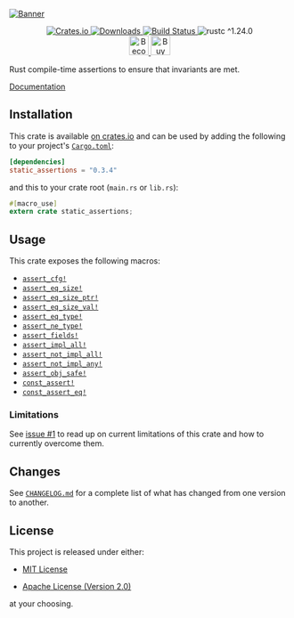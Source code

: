 [![Banner](https://raw.githubusercontent.com/nvzqz/static-assertions-rs/assets/Banner.png)](https://github.com/nvzqz/static-assertions-rs)

<div align="center">
    <a href="https://crates.io/crates/static_assertions">
        <img src="https://img.shields.io/crates/v/static_assertions.svg" alt="Crates.io">
        <img src="https://img.shields.io/crates/d/static_assertions.svg" alt="Downloads">
    </a>
    <a href="https://travis-ci.org/nvzqz/static-assertions-rs">
        <img src="https://travis-ci.org/nvzqz/static-assertions-rs.svg?branch=master" alt="Build Status">
    </a>
    <img src="https://img.shields.io/badge/rustc-^1.24.0-blue.svg" alt="rustc ^1.24.0">
    <br>
    <a href="https://www.patreon.com/nvzqz">
        <img src="https://c5.patreon.com/external/logo/become_a_patron_button.png" alt="Become a Patron!" height="35">
    </a>
    <a href="https://www.paypal.me/nvzqz">
        <img src="https://buymecoffee.intm.org/img/button-paypal-white.png" alt="Buy me a coffee" height="35">
    </a>
</div>

Rust compile-time assertions to ensure that invariants are met.

[Documentation](https://docs.rs/static_assertions/)

## Installation

This crate is available
[on crates.io](https://crates.io/crates/static_assertions) and can be used by
adding the following to your project's
[`Cargo.toml`](https://doc.rust-lang.org/cargo/reference/manifest.html):

```toml
[dependencies]
static_assertions = "0.3.4"
```

and this to your crate root (`main.rs` or `lib.rs`):

```rust
#[macro_use]
extern crate static_assertions;
```

## Usage

This crate exposes the following macros:
- [`assert_cfg!`](https://docs.rs/static_assertions/0.3.4/static_assertions/macro.assert_cfg.html)
- [`assert_eq_size!`](https://docs.rs/static_assertions/0.3.4/static_assertions/macro.assert_eq_size.html)
- [`assert_eq_size_ptr!`](https://docs.rs/static_assertions/0.3.4/static_assertions/macro.assert_eq_size_ptr.html)
- [`assert_eq_size_val!`](https://docs.rs/static_assertions/0.3.4/static_assertions/macro.assert_eq_size_val.html)
- [`assert_eq_type!`](https://docs.rs/static_assertions/0.3.4/static_assertions/macro.assert_eq_type.html)
- [`assert_ne_type!`](https://docs.rs/static_assertions/0.3.4/static_assertions/macro.assert_ne_type.html)
- [`assert_fields!`](https://docs.rs/static_assertions/0.3.4/static_assertions/macro.assert_fields.html)
- [`assert_impl_all!`](https://docs.rs/static_assertions/0.3.4/static_assertions/macro.assert_impl_all.html)
- [`assert_not_impl_all!`](https://docs.rs/static_assertions/0.3.4/static_assertions/macro.assert_not_impl_all.html)
- [`assert_not_impl_any!`](https://docs.rs/static_assertions/0.3.4/static_assertions/macro.assert_not_impl_any.html)
- [`assert_obj_safe!`](https://docs.rs/static_assertions/0.3.4/static_assertions/macro.assert_obj_safe.html)
- [`const_assert!`](https://docs.rs/static_assertions/0.3.4/static_assertions/macro.const_assert.html)
- [`const_assert_eq!`](https://docs.rs/static_assertions/0.3.4/static_assertions/macro.const_assert_eq.html)

### Limitations

See [issue #1](https://github.com/nvzqz/static-assertions-rs/issues/1) to read
up on current limitations of this crate and how to currently overcome them.

## Changes

See [`CHANGELOG.md`](https://github.com/nvzqz/static-assertions-rs/blob/master/CHANGELOG.md)
for a complete list of what has changed from one version to another.

## License

This project is released under either:

- [MIT License](https://github.com/nvzqz/static-assertions-rs/blob/master/LICENSE-MIT)

- [Apache License (Version 2.0)](https://github.com/nvzqz/static-assertions-rs/blob/master/LICENSE-APACHE)

at your choosing.
